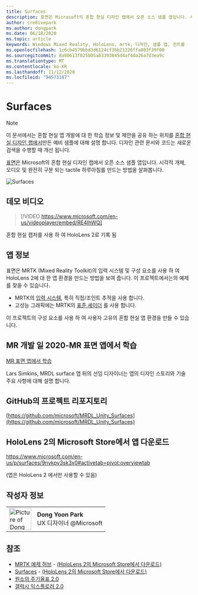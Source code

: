 ```yaml
---
title: Surfaces
description: 표면은 Microsoft의 혼합 현실 디자인 랩에서 오픈 소스 샘플 앱입니다. 시각적 개체, 오디오 및 완전히 구분 되는 tactile 하루아침를 만드는 방법을 살펴봅니다.
author: cre8ivepark
ms.author: dongpark
ms.date: 06/18/2020
ms.topic: article
keywords: Windows Mixed Reality, HoloLens, mrtk, 디자인, 샘플 앱, 컨트롤
ms.openlocfilehash: 1c6cb4579bbd3d6124cf36b21226ffa803f39f00
ms.sourcegitcommit: 8a80613f025b05a83393845d4af4da26a7d3ea9c
ms.translationtype: MT
ms.contentlocale: ko-KR
ms.lasthandoff: 11/12/2020
ms.locfileid: "94573187"
---
```

# <a name="surfaces"></a>Surfaces

>[!NOTE]
>이 문서에서는 혼합 현실 앱 개발에 대 한 학습 정보 및 제안을 공유 하는 위치를 [혼합 현실 디자인 랩에서](https://github.com/Microsoft/MRDesignLabs_Unity)만든 예비 샘플에 대해 설명 합니다. 디자인 관련 문서와 코드는 새로운 검색을 수행할 때 개선 됩니다.

[표면은](https://github.com/microsoft/MRDL_Unity_Surfaces)  Microsoft의 혼합 현실 디자인 랩에서 오픈 소스 샘플 앱입니다. 시각적 개체, 오디오 및 완전히 구분 되는 tactile 하루아침를 만드는 방법을 살펴봅니다.

![Surfaces](images/MRDL_Surfaces_1.jpg)

## <a name="demo-video"></a>데모 비디오 
> [!VIDEO https://www.microsoft.com/en-us/videoplayer/embed/RE4IhWQ]

혼합 현실 캡처를 사용 하 여 HoloLens 2로 기록 됨

## <a name="about-the-app"></a>앱 정보
표면은 MRTK (Mixed Reality Toolkit)의 입력 시스템 및 구성 요소를 사용 하 여 HoloLens 2에 대 한 앱 환경을 만드는 방법을 보여 줍니다. 이 프로젝트에서는의 예제를 찾을 수 있습니다.
- MRTK의 [입력 시스템](https://microsoft.github.io/MixedRealityToolkit-Unity/Documentation/Input/Overview.html), 특히 직접/조인트 추적을 사용 합니다.
- 고성능 그래픽에는 MRTK의 [표준 셰이더](https://microsoft.github.io/MixedRealityToolkit-Unity/Documentation/README_MRTKStandardShader.html) 를 사용 합니다.

이 프로젝트의 구성 요소를 사용 하 여 사용자 고유의 혼합 현실 앱 환경을 만들 수 있습니다.

## <a name="mr-dev-days-2020---learnings-from-the-mr-surfaces-app"></a>MR 개발 일 2020-MR 표면 앱에서 학습
[MR 표면 앱에서 학습](https://channel9.msdn.com/Shows/Docs-Mixed-Reality/Learnings-from-the-MR-Surfaces-App)

Lars Simkins, MRDL surface 앱 뒤의 선임 디자이너는 앱의 디자인 스토리와 기술 주요 사항에 대해 설명 합니다.

## <a name="project-repository-on-github"></a>GitHub의 프로젝트 리포지토리
[https://github.com/microsoft/MRDL_Unity_Surfaces](https://github.com/microsoft/MRDL_Unity_Surfaces)

## <a name="download-app-from-microsoft-store-in-hololens-2"></a>HoloLens 2의 Microsoft Store에서 앱 다운로드
https://www.microsoft.com/en-us/p/surfaces/9nvkpv3sk3x0#activetab=pivot:overviewtab

(앱은 HoloLens 2 에서만 사용할 수 있음)

## <a name="about-the-author"></a>작성자 정보

<table style="border-collapse:collapse" padding-left="0px">
<tr>
<td style="border-style: none" width="60px"><img alt="Picture of Dong Yoon Park" width="60" height="60" src="images/dongyoonpark.jpg"></td>
<td style="border-style: none"><b>Dong Yoon Park</b><br>UX 디자이너 @Microsoft</td>
</tr>
</table>

## <a name="see-also"></a>참조

* [MRTK 예제 허브](https://microsoft.github.io/MixedRealityToolkit-Unity/Documentation/README_ExampleHub.html) - [(HoloLens 2의 Microsoft Store에서 다운로드)](https://www.microsoft.com/en-us/p/mrtk-examples-hub/9mv8c39l2sj4)
* [Surfaces](sampleapp-surfaces.md) - [(HoloLens 2의 Microsoft Store에서 다운로드)](https://www.microsoft.com/en-us/p/surfaces/9nvkpv3sk3x0)
* [원소의 주기율표 2.0](https://medium.com/@dongyoonpark/bringing-the-periodic-table-of-the-elements-app-to-hololens-2-with-mrtk-v2-a6e3d8362158)
* [갤럭시 익스플로러 2.0](galaxy-explorer-update.md)
